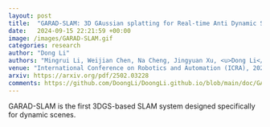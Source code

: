 ```yaml
---
layout: post
title:  "GARAD-SLAM: 3D GAussian splatting for Real-time Anti Dynamic SLAM"
date:   2024-09-15 22:21:59 +00:00
image: /images/GARAD-SLAM.gif
categories: research
author: "Dong Li"
authors: "Mingrui Li, Weijian Chen, Na Cheng, Jingyuan Xu, <u>Dong Li</u>, Hongyu Wang"
venue: "International Conference on Robotics and Automation (ICRA), 2025"
arxiv: https://arxiv.org/pdf/2502.03228
comments: https://github.com/DoongLi/DoongLi.github.io/blob/main/doc/GARAD-SLAM_ICRA2025_Review_Comments.txt
---
```


GARAD-SLAM is the first 3DGS-based SLAM system designed specifically for dynamic scenes.
